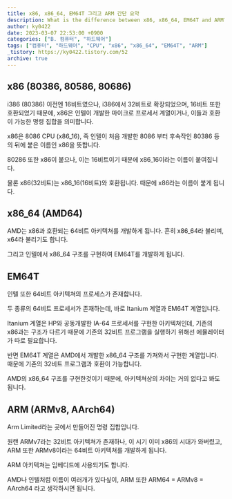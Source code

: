 ```yaml
---
title: x86, x86_64, EM64T 그리고 ARM 간단 요약
description: What is the difference between x86, x86_64, EM64T and ARM?
author: ky0422
date: 2023-03-07 22:53:00 +0900
categories: ["B. 컴퓨터", "하드웨어"]
tags: ["컴퓨터", "하드웨어", "CPU", "x86", "x86_64", "EM64T", "ARM"]
_tistory: https://ky0422.tistory.com/52
archive: true
---
```


## x86 (80386, 80586, 80686)

i386 (80386) 이전엔 16비트였으나, i386에서 32비트로 확장되었으며, 16비트 또한 호환되었기 때문에, x86은 인텔이 개발한 마이크로 프로세서 계열이거나, 이들과 호환이 가능한 명령 집합을 의미합니다.

x86은 8086 CPU (x86_16), 즉 인텔이 처음 개발한 8086 부터 후속작인 80386 등의 뒤에 붙은 이름인 x86을 뜻합니다.

80286 또한 x86이 붙으나, 이는 16비트이기 때문에 x86_16이라는 이름이 붙여집니다.

물론 x86(32비트)는 x86_16(16비트)와 호환됩니다. 때문에 x86라는 이름이 붙게 됩니다.

## x86_64 (AMD64)

AMD는 x86과 호환되는 64비트 아키텍쳐를 개발하게 됩니다. 흔히 x86_64라 불리며, x64라 불리기도 합니다.

그리고 인텔에서 x86_64 구조를 구현하여 EM64T를 개발하게 됩니다.

## EM64T

인텔 또한 64비트 아키텍쳐의 프로세스가 존재합니다.

두 종류의 64비트 프로세서가 존재하는데, 바로 Itanium 계열과 EM64T 계열입니다.

Itanium 계열은 HP와 공동개발한 IA-64 프로세서를 구현한 아키텍쳐인데, 기존의 x86과는 구조가 다르기 때문에 기존의 32비트 프로그램을 실행하기 위해선 에뮬레이터가 따로 필요합니다.

반면 EM64T 계열은 AMD에서 개발한 x86_64 구조를 가져와서 구현한 계열입니다. 때문에 기존의 32비트 프로그램과 호환이 가능합니다.

AMD의 x86_64 구조를 구현한것이기 때문에, 아키텍쳐상의 차이는 거의 없다고 봐도 됩니다.

## ARM (ARMv8, AArch64)

Arm Limited라는 곳에서 만들어진 명령 집합입니다.

원랜 ARMv7라는 32비트 아키텍쳐가 존재하나, 이 시기 이미 x86의 시대가 와버렸고, ARM 또한 ARMv8이라는 64비트 아키텍쳐를 개발하게 됩니다.

ARM 아키텍쳐는 임베디드에 사용되기도 합니다.

AMD나 인텔처럼 이름이 여러개가 있다싶이, ARM 또한 ARM64 = ARMv8 = AArch64 라고 생각하시면 됩니다.
